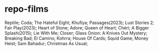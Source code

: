 # repo-films
Reptile;
Coda;
The Hateful Eight;
Khufiya;
Passages(2023);
Lust Stories 2;
Fair Play(2023);
Heart of Stone;
Adore;
Queen of Heart;
Chéri;
A Bigger Splash(2015);
Lie With Me;
Closer;
Glass Onion: A Knives Out Mystery;
Breaking Bad;
El Camino;
Kohrra;
House Of Cards;
Squid Game;
Money Heist;
Sam Bahadur;
Christmas As Usual;
